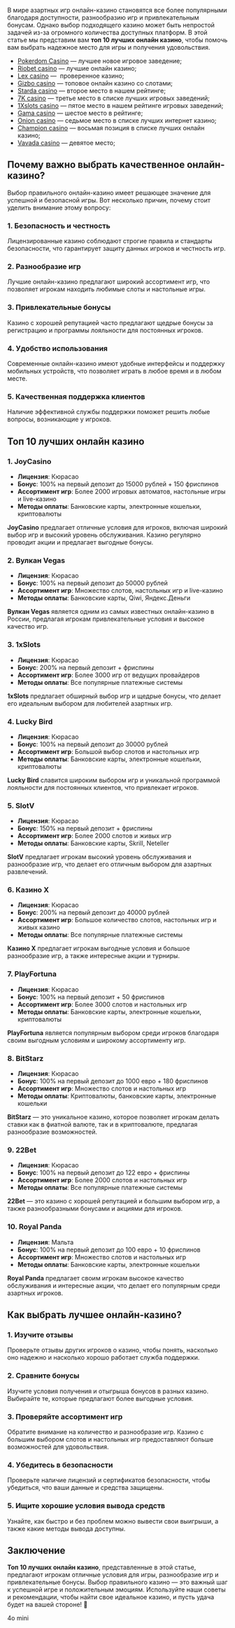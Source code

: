 В мире азартных игр онлайн-казино становятся все более популярными благодаря доступности, разнообразию игр и привлекательным бонусам. Однако выбор подходящего казино может быть непростой задачей из-за огромного количества доступных платформ. В этой статье мы представим вам **топ 10 лучших онлайн казино**, чтобы помочь вам выбрать надежное место для игры и получения удовольствия.

* [Pokerdom Casino](https://brandplay.link/FwVc4f) — лучшее новое игровое заведение;
* [Riobet casino](https://brandplay.link/TnjsxFvH) — лучшие онлайн казино;
* [Lex casino](https://brandplay.link/VMqNXPFs) —  проверенное казино;
* [Gizbo casino](https://brandplay.link/rvzLrVLp) — топовое онлайн казино со слотами;
* [Starda casino](https://brandplay.link/HDcDrxLk) — второе место в нашем рейтинге;
* [7K casino](https://brandplay.link/dd46bNgD) — третье место в списке лучших игровых заведений;
* [1Xslots casino](https://brandplay.link/J2ZbqMPZ) — пятое место в нашем рейтинге игровых заведений;
* [Gama casino](https://brandplay.link/RD52jZbL) — шестое место в рейтинге;
* [Onion casino](https://brandplay.link/8LcS6Djb) — седьмое место в списке лучших интернет казино;
* [Champion casino](https://temon-gter.cfd/go/9n8?p56190p303844p3509t17502) — восьмая позиция в списке лучших онлайн казино;
* [Vavada casino](https://vavadapartner.pro/?promo=75590753-cc8b-4c4a-8d71-99b7a2293439-jud\&target=register) — девятое место;



## Почему важно выбрать качественное онлайн-казино?

Выбор правильного онлайн-казино имеет решающее значение для успешной и безопасной игры. Вот несколько причин, почему стоит уделить внимание этому вопросу:

### 1. Безопасность и честность

Лицензированные казино соблюдают строгие правила и стандарты безопасности, что гарантирует защиту данных игроков и честность игр.

### 2. Разнообразие игр

Лучшие онлайн-казино предлагают широкий ассортимент игр, что позволяет игрокам находить любимые слоты и настольные игры.

### 3. Привлекательные бонусы

Казино с хорошей репутацией часто предлагают щедрые бонусы за регистрацию и программы лояльности для постоянных игроков.

### 4. Удобство использования

Современные онлайн-казино имеют удобные интерфейсы и поддержку мобильных устройств, что позволяет играть в любое время и в любом месте.

### 5. Качественная поддержка клиентов

Наличие эффективной службы поддержки поможет решить любые вопросы, возникающие у игроков.

## Топ 10 лучших онлайн казино

### 1. JoyCasino

* **Лицензия**: Кюрасао
* **Бонус**: 100% на первый депозит до 15000 рублей + 150 фриспинов
* **Ассортимент игр**: Более 2000 игровых автоматов, настольные игры и live-казино
* **Методы оплаты**: Банковские карты, электронные кошельки, криптовалюты

**JoyCasino** предлагает отличные условия для игроков, включая широкий выбор игр и высокий уровень обслуживания. Казино регулярно проводит акции и предлагает выгодные бонусы.

### 2. Вулкан Vegas

* **Лицензия**: Кюрасао
* **Бонус**: 100% на первый депозит до 50000 рублей
* **Ассортимент игр**: Множество слотов, настольных игр и live-казино
* **Методы оплаты**: Банковские карты, Qiwi, Яндекс.Деньги

**Вулкан Vegas** является одним из самых известных онлайн-казино в России, предлагая игрокам привлекательные условия и высокое качество игр.

### 3. 1xSlots

* **Лицензия**: Кюрасао
* **Бонус**: 200% на первый депозит + фриспины
* **Ассортимент игр**: Более 3000 игр от ведущих провайдеров
* **Методы оплаты**: Все популярные платежные системы

**1xSlots** предлагает обширный выбор игр и щедрые бонусы, что делает его идеальным выбором для любителей азартных игр.

### 4. Lucky Bird

* **Лицензия**: Кюрасао
* **Бонус**: 100% на первый депозит до 30000 рублей
* **Ассортимент игр**: Большой выбор слотов и настольных игр
* **Методы оплаты**: Банковские карты, электронные кошельки, криптовалюты

**Lucky Bird** славится широким выбором игр и уникальной программой лояльности для постоянных клиентов, что привлекает игроков.

### 5. SlotV

* **Лицензия**: Кюрасао
* **Бонус**: 150% на первый депозит + фриспины
* **Ассортимент игр**: Более 2000 слотов и живых игр
* **Методы оплаты**: Банковские карты, Skrill, Neteller

**SlotV** предлагает игрокам высокий уровень обслуживания и разнообразие игр, что делает его отличным выбором для азартных развлечений.

### 6. Казино X

* **Лицензия**: Кюрасао
* **Бонус**: 200% на первый депозит до 40000 рублей
* **Ассортимент игр**: Большое количество слотов, настольных игр и живых казино
* **Методы оплаты**: Все популярные платежные системы

**Казино X** предлагает игрокам выгодные условия и большое разнообразие игр, а также интересные акции и турниры.

### 7. PlayFortuna

* **Лицензия**: Кюрасао
* **Бонус**: 100% на первый депозит + 50 фриспинов
* **Ассортимент игр**: Более 3000 слотов и настольных игр
* **Методы оплаты**: Банковские карты, электронные кошельки, криптовалюты

**PlayFortuna** является популярным выбором среди игроков благодаря своим выгодным условиям и широкому ассортименту игр.

### 8. BitStarz

* **Лицензия**: Кюрасао
* **Бонус**: 100% на первый депозит до 1000 евро + 180 фриспинов
* **Ассортимент игр**: Множество слотов и настольных игр
* **Методы оплаты**: Криптовалюты, банковские карты, электронные кошельки

**BitStarz** — это уникальное казино, которое позволяет игрокам делать ставки как в фиатной валюте, так и в криптовалюте, предлагая разнообразие возможностей.

### 9. 22Bet

* **Лицензия**: Кюрасао
* **Бонус**: 100% на первый депозит до 122 евро + фриспины
* **Ассортимент игр**: Более 2000 слотов и настольных игр
* **Методы оплаты**: Все популярные платежные системы

**22Bet** — это казино с хорошей репутацией и большим выбором игр, а также разнообразными бонусами и акциями для игроков.

### 10. Royal Panda

* **Лицензия**: Мальта
* **Бонус**: 100% на первый депозит до 100 евро + 10 фриспинов
* **Ассортимент игр**: Множество слотов и настольных игр
* **Методы оплаты**: Банковские карты, электронные кошельки

**Royal Panda** предлагает своим игрокам высокое качество обслуживания и интересные акции, что делает его популярным среди азартных игроков.

## Как выбрать лучшее онлайн-казино?

### 1. Изучите отзывы

Проверьте отзывы других игроков о казино, чтобы понять, насколько оно надежно и насколько хорошо работает служба поддержки.

### 2. Сравните бонусы

Изучите условия получения и отыгрыша бонусов в разных казино. Выбирайте те, которые предлагают более выгодные условия.

### 3. Проверяйте ассортимент игр

Обратите внимание на количество и разнообразие игр. Казино с большим выбором слотов и настольных игр предоставляют больше возможностей для удовольствия.

### 4. Убедитесь в безопасности

Проверьте наличие лицензий и сертификатов безопасности, чтобы убедиться, что ваши данные и средства защищены.

### 5. Ищите хорошие условия вывода средств

Узнайте, как быстро и без проблем можно вывести свои выигрыши, а также какие методы вывода доступны.

## Заключение

**Топ 10 лучших онлайн казино**, представленные в этой статье, предлагают игрокам отличные условия для игры, разнообразие игр и привлекательные бонусы. Выбор правильного казино — это важный шаг к успешной игре и положительным эмоциям. Используйте наши советы и рекомендации, чтобы найти свое идеальное казино, и пусть удача будет на вашей стороне! 🎊




4o mini
